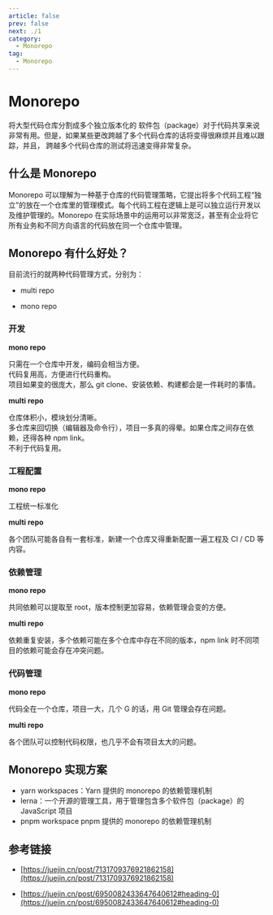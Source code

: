 ```yaml
---
article: false
prev: false
next: ./1
category:
  - Monorepo
tag:
  - Monorepo
---
```


# Monorepo

将大型代码仓库分割成多个独立版本化的 软件包（package）对于代码共享来说非常有用。但是，如果某些更改跨越了多个代码仓库的话将变得很麻烦并且难以跟踪，并且， 跨越多个代码仓库的测试将迅速变得非常复杂。

## 什么是 Monorepo

Monorepo 可以理解为一种基于仓库的代码管理策略，它提出将多个代码工程“独立”的放在一个仓库里的管理模式。每个代码工程在逻辑上是可以独立运行开发以及维护管理的。Monorepo 在实际场景中的运用可以非常宽泛，甚至有企业将它所有业务和不同方向语言的代码放在同一个仓库中管理。

## Monorepo 有什么好处？

目前流行的就两种代码管理方式，分别为：

- multi repo

- mono repo

### 开发

**mono repo**

<Badge text="√" type="tip" /> 只需在一个仓库中开发，编码会相当方便。<br/>
<Badge text="√" type="tip" /> 代码复用高，方便进行代码重构。<br/>
<Badge text="×" type="danger" /> 项目如果变的很庞大，那么 git clone、安装依赖、构建都会是一件耗时的事情。

**multi repo**

<Badge text="√" type="tip" /> 仓库体积小，模块划分清晰。<br/>
<Badge text="×" type="danger" /> 多仓库来回切换（编辑器及命令行），项目一多真的得晕。如果仓库之间存在依赖，还得各种 npm link。<br/>
<Badge text="×" type="danger" /> 不利于代码复用。

### 工程配置

**mono repo**

<Badge text="√" type="tip" /> 工程统一标准化

**multi repo**

<Badge text="×" type="danger" /> 各个团队可能各自有一套标准，新建一个仓库又得重新配置一遍工程及 CI / CD 等内容。

### 依赖管理

**mono repo**

<Badge text="√" type="tip" /> 共同依赖可以提取至 root，版本控制更加容易，依赖管理会变的方便。

**multi repo**

<Badge text="×" type="danger" /> 依赖重复安装，多个依赖可能在多个仓库中存在不同的版本，npm link 时不同项目的依赖可能会存在冲突问题。

### 代码管理

**mono repo**

<Badge text="×" type="tip" /> 代码全在一个仓库，项目一大，几个 G 的话，用 Git 管理会存在问题。

**multi repo**

<Badge text="√" type="danger" /> 各个团队可以控制代码权限，也几乎不会有项目太大的问题。

## Monorepo 实现方案

- yarn workspaces：Yarn 提供的 monorepo 的依赖管理机制
- lerna：一个开源的管理工具，用于管理包含多个软件包（package）的 JavaScript 项目
- pnpm workspace pnpm 提供的 monorepo 的依赖管理机制

## 参考链接

- [https://juejin.cn/post/7131709376921862158](https://juejin.cn/post/7131709376921862158)

- [https://juejin.cn/post/6950082433647640612#heading-0](https://juejin.cn/post/6950082433647640612#heading-0)
